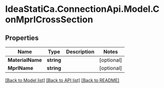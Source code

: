 # IdeaStatiCa.ConnectionApi.Model.ConMprlCrossSection

## Properties

Name | Type | Description | Notes
------------ | ------------- | ------------- | -------------
**MaterialName** | **string** |  | [optional] 
**MprlName** | **string** |  | [optional] 

[[Back to Model list]](../README.md#documentation-for-models) [[Back to API list]](../README.md#documentation-for-api-endpoints) [[Back to README]](../README.md)

